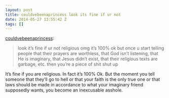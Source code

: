 ```yaml
---
layout: post
title: couldvebeenaprincess look its fine if ur not
date: 2014-05-27 13:55:42 Z
tags: []
---
```

[couldvebeenaprincess](http://couldvebeenaprincess.tumblr.com/post/44908618287/look-its-fine-if-ur-not-religious-omg-its-100):

> look it’s fine if ur not religious omg it’s 100% ok but once u start telling people that their prayers are worthless, that God isn’t listening, that He is imaginary, that Jesus didn’t exist, that their religious texts are garbage, etc. then you’re a piece of shit shut up

It’s fine if you are religious. In fact it’s 100% Ok. But the moment you tell someone that they’ll go to hell or that your faith is the only true one or that laws should be made in accordance to what your imaginary friend supposedly wants, you become an inexcusable asshole.
